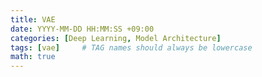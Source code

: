 ```yaml
---
title: VAE
date: YYYY-MM-DD HH:MM:SS +09:00
categories: [Deep Learning, Model Architecture]
tags: [vae]     # TAG names should always be lowercase
math: true
---
```

